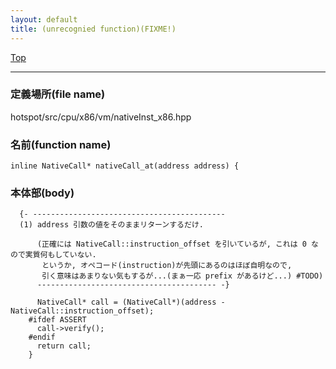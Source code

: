 ```yaml
---
layout: default
title: (unrecognied function)(FIXME!)
---
```

[Top](../index.html)

--- 
### 定義場所(file name)
hotspot/src/cpu/x86/vm/nativeInst_x86.hpp

### 名前(function name)
```
inline NativeCall* nativeCall_at(address address) {
```

### 本体部(body)
```
  {- -------------------------------------------
  (1) address 引数の値をそのままリターンするだけ.
  
      (正確には NativeCall::instruction_offset を引いているが, これは 0 なので実質何もしていない.
       というか, オペコード(instruction)が先頭にあるのはほぼ自明なので, 
       引く意味はあまりない気もするが...(まぁ一応 prefix があるけど...) #TODO)
      ---------------------------------------- -}

	  NativeCall* call = (NativeCall*)(address - NativeCall::instruction_offset);
	#ifdef ASSERT
	  call->verify();
	#endif
	  return call;
	}
	
```


